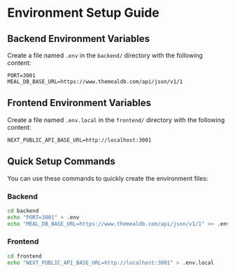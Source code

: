 # Environment Setup Guide

## Backend Environment Variables

Create a file named `.env` in the `backend/` directory with the following content:

```
PORT=3001
MEAL_DB_BASE_URL=https://www.themealdb.com/api/json/v1/1
```

## Frontend Environment Variables

Create a file named `.env.local` in the `frontend/` directory with the following content:

```
NEXT_PUBLIC_API_BASE_URL=http://localhost:3001
```

## Quick Setup Commands

You can use these commands to quickly create the environment files:

### Backend
```bash
cd backend
echo "PORT=3001" > .env
echo "MEAL_DB_BASE_URL=https://www.themealdb.com/api/json/v1/1" >> .env
```

### Frontend
```bash
cd frontend
echo "NEXT_PUBLIC_API_BASE_URL=http://localhost:3001" > .env.local
``` 